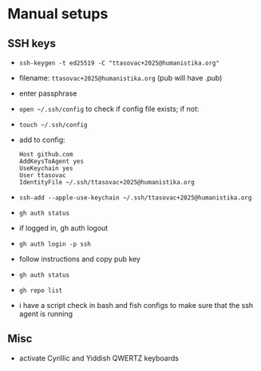 # Manual setups

## SSH keys

- `ssh-keygen -t ed25519 -C "ttasovac+2025@humanistika.org"`
- filename: `ttasovac+2025@humanistika.org` (pub will have .pub)
- enter passphrase
- `open ~/.ssh/config`  to check if config file exists; if not:
- `touch ~/.ssh/config`
- add to config:
  
  ```config
  Host github.com
  AddKeysToAgent yes
  UseKeychain yes
  User ttasovac
  IdentityFile ~/.ssh/ttasovac+2025@humanistika.org
  ```

- `ssh-add --apple-use-keychain ~/.ssh/ttasovac+2025@humanistika.org`

- `gh auth status`
- if logged in, gh auth logout
- `gh auth login -p ssh`
- follow instructions and copy pub key
- `gh auth status`
- `gh repo list`
- i have a script check in bash and fish configs to make sure that the ssh agent is running

## Misc

- activate Cyrillic and Yiddish QWERTZ keyboards
